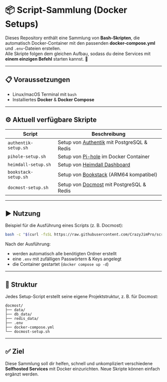 # 📦 Script-Sammlung (Docker Setups)

Dieses Repository enthält eine Sammlung von **Bash-Skripten**, die automatisch Docker-Container mit den passenden **docker-compose.yml** und `.env`-Dateien erstellen.  
Alle Skripte folgen dem gleichen Aufbau, sodass du deine Services mit **einem einzigen Befehl** starten kannst. 🚀  

---

## 📋 Voraussetzungen

- Linux/macOS Terminal mit `bash`
- Installiertes **Docker** & **Docker Compose**

---

## ⚙️ Aktuell verfügbare Skripte

| Script               | Beschreibung |
|----------------------|--------------|
| `authentik-setup.sh` | Setup von [Authentik](https://goauthentik.io/) mit PostgreSQL & Redis |
| `pihole-setup.sh`    | Setup von [Pi-hole](https://pi-hole.net/) im Docker Container |
| `heimdall-setup.sh`  | Setup von [Heimdall Dashboard](https://heimdall.site/) |
| `bookstack-setup.sh` | Setup von [Bookstack](https://www.bookstackapp.com/) (ARM64 kompatibel) |
| `docmost-setup.sh`   | Setup von [Docmost](https://github.com/docmost/docmost) mit PostgreSQL & Redis |

---

## ▶️ Nutzung

Beispiel für die Ausführung eines Scripts (z. B. Docmost):

```bash
bash -c "$(curl -fsSL https://raw.githubusercontent.com/CrazyJimPro/scripte/main/docmost/docmost-setup.sh)"
```

Nach der Ausführung:

* werden automatisch alle benötigten Ordner erstellt
* eine `.env` mit zufälligen Passwörtern & Keys angelegt
* die Container gestartet (`docker compose up -d`)

---

## 📂 Struktur

Jedes Setup-Script erstellt seine eigene Projektstruktur, z. B. für Docmost:

```
docmost/
├── data/
├── db_data/
├── redis_data/
├── .env
├── docker-compose.yml
└── docmost-setup.sh
```

---

## ✅ Ziel

Diese Sammlung soll dir helfen, schnell und unkompliziert verschiedene **Selfhosted Services** mit Docker einzurichten.
Neue Skripte können einfach ergänzt werden.

```
